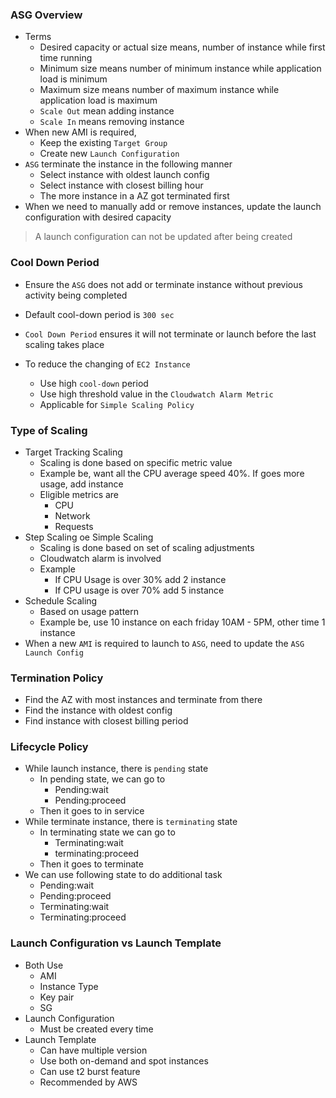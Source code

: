 ### ASG Overview

- Terms
  - Desired capacity or actual size means, number of instance while first time running
  - Minimum size means number of minimum instance while application load is minimum
  - Maximum size means number of maximum instance while application load is maximum
  - `Scale Out` mean adding instance
  - `Scale In` means removing instance
- When new AMI is required,
  - Keep the existing `Target Group`
  - Create new `Launch Configuration`
- `ASG` terminate the instance in the following manner
  - Select instance with oldest launch config
  - Select instance with closest billing hour
  - The more instance in a AZ got terminated first
- When we need to manually add or remove instances, update the launch configuration with desired capacity

> A launch configuration can not be updated after being created

### Cool Down Period

- Ensure the `ASG` does not add or terminate instance without previous activity being completed
- Default cool-down period is `300 sec`
- `Cool Down Period` ensures it will not terminate or launch before the last scaling takes place

- To reduce the changing of `EC2 Instance`
  - Use high `cool-down` period
  - Use high threshold value in the `Cloudwatch Alarm Metric`
  - Applicable for `Simple Scaling Policy`

### Type of Scaling

- Target Tracking Scaling
  - Scaling is done based on specific metric value
  - Example be, want all the CPU average speed 40%. If goes more usage, add instance
  - Eligible metrics are
    - CPU
    - Network
    - Requests
- Step Scaling oe Simple Scaling
  - Scaling is done based on set of scaling adjustments
  - Cloudwatch alarm is involved
  - Example
    - If CPU Usage is over 30% add 2 instance
    - If CPU usage is over 70% add 5 instance
- Schedule Scaling
  - Based on usage pattern
  - Example be, use 10 instance on each friday 10AM - 5PM, other time 1 instance
- When a new `AMI` is required to launch to `ASG`, need to update the `ASG Launch Config`

### Termination Policy

- Find the AZ with most instances and terminate from there
- Find the instance with oldest config
- Find instance with closest billing period

### Lifecycle Policy

- While launch instance, there is `pending` state
  - In pending state, we can go to
    - Pending:wait
    - Pending:proceed
  - Then it goes to in service
- While terminate instance, there is `terminating` state
  - In terminating state we can go to
    - Terminating:wait
    - terminating:proceed
  - Then it goes to terminate
- We can use following state to do additional task
  - Pending:wait
  - Pending:proceed
  - Terminating:wait
  - Terminating:proceed

### Launch Configuration vs Launch Template

- Both Use
  - AMI
  - Instance Type
  - Key pair
  - SG
- Launch Configuration
  - Must be created every time
- Launch Template
  - Can have multiple version
  - Use both on-demand and spot instances
  - Can use t2 burst feature
  - Recommended by AWS
